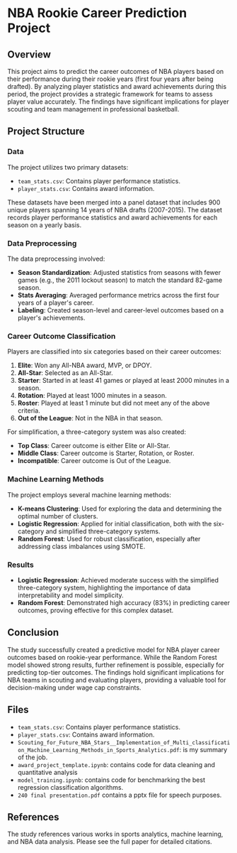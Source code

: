 # NBA Rookie Career Prediction Project

## Overview

This project aims to predict the career outcomes of NBA players based on their performance during their rookie years (first four years after being drafted). By analyzing player statistics and award achievements during this period, the project provides a strategic framework for teams to assess player value accurately. The findings have significant implications for player scouting and team management in professional basketball.

## Project Structure

### Data

The project utilizes two primary datasets:

- `team_stats.csv`: Contains player performance statistics.
- `player_stats.csv`: Contains award information.

These datasets have been merged into a panel dataset that includes 900 unique players spanning 14 years of NBA drafts (2007-2015). The dataset records player performance statistics and award achievements for each season on a yearly basis.

### Data Preprocessing

The data preprocessing involved:

- **Season Standardization**: Adjusted statistics from seasons with fewer games (e.g., the 2011 lockout season) to match the standard 82-game season.
- **Stats Averaging**: Averaged performance metrics across the first four years of a player's career.
- **Labeling**: Created season-level and career-level outcomes based on a player's achievements.

### Career Outcome Classification

Players are classified into six categories based on their career outcomes:

1. **Elite**: Won any All-NBA award, MVP, or DPOY.
2. **All-Star**: Selected as an All-Star.
3. **Starter**: Started in at least 41 games or played at least 2000 minutes in a season.
4. **Rotation**: Played at least 1000 minutes in a season.
5. **Roster**: Played at least 1 minute but did not meet any of the above criteria.
6. **Out of the League**: Not in the NBA in that season.

For simplification, a three-category system was also created:

- **Top Class**: Career outcome is either Elite or All-Star.
- **Middle Class**: Career outcome is Starter, Rotation, or Roster.
- **Incompatible**: Career outcome is Out of the League.

### Machine Learning Methods

The project employs several machine learning methods:

- **K-means Clustering**: Used for exploring the data and determining the optimal number of clusters.
- **Logistic Regression**: Applied for initial classification, both with the six-category and simplified three-category systems.
- **Random Forest**: Used for robust classification, especially after addressing class imbalances using SMOTE.

### Results

- **Logistic Regression**: Achieved moderate success with the simplified three-category system, highlighting the importance of data interpretability and model simplicity.
- **Random Forest**: Demonstrated high accuracy (83%) in predicting career outcomes, proving effective for this complex dataset.

## Conclusion

The study successfully created a predictive model for NBA player career outcomes based on rookie-year performance. While the Random Forest model showed strong results, further refinement is possible, especially for predicting top-tier outcomes. The findings hold significant implications for NBA teams in scouting and evaluating players, providing a valuable tool for decision-making under wage cap constraints.

## Files
- `team_stats.csv`: Contains player performance statistics.
- `player_stats.csv`: Contains award information.
- `Scouting_for_Future_NBA_Stars__Implementation_of_Multi_classification_Machine_Learning_Methods_in_Sports_Analytics.pdf`: is my summary of the job.
- `award_project_template.ipynb`: contains code for data cleaning and quantitative analysis
- `model_training.ipynb`: contains code for benchmarking the best regression classification algorithms.
- `240 final presentation.pdf` contains a pptx file for speech purposes.

## References

The study references various works in sports analytics, machine learning, and NBA data analysis. Please see the full paper for detailed citations.
